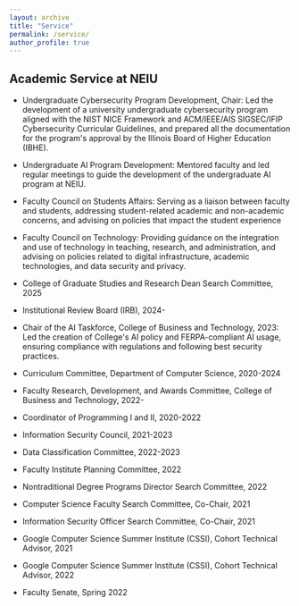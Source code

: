 ```yaml
---
layout: archive
title: "Service"
permalink: /service/
author_profile: true
---
```


**Academic Service at NEIU**
---
- Undergraduate Cybersecurity Program Development, Chair: Led the development of a university undergraduate cybersecurity program aligned with the NIST NICE Framework and ACM/IEEE/AIS SIGSEC/IFIP Cybersecurity Curricular Guidelines, and prepared all the documentation for the program's approval by the Illinois Board of Higher Education (IBHE).
- Undergraduate AI Program Development: Mentored faculty and led regular meetings to guide the development of the undergraduate AI program at NEIU.
- Faculty Council on Students Affairs: Serving as a liaison between faculty and students, addressing student-related academic and non-academic concerns, and advising on policies that impact the student experience
- Faculty Council on Technology: Providing guidance on the integration and use of technology in teaching, research, and administration, and advising on policies related to digital infrastructure, academic technologies, and data security and privacy.
- College of Graduate Studies and Research Dean Search Committee, 2025
- Institutional Review Board (IRB), 2024-
- Chair of the AI Taskforce, College of Business and Technology, 2023: Led the creation of College's AI policy and FERPA-compliant AI usage, ensuring compliance with regulations and following best security practices.
- Curriculum Committee, Department of Computer Science, 2020-2024
- Faculty Research, Development, and Awards Committee, College of Business and Technology, 2022-
- Coordinator of Programming I and II, 2020-2022
- Information Security Council, 2021-2023
- Data Classification Committee, 2022-2023
- Faculty Institute Planning Committee, 2022
- Nontraditional Degree Programs Director Search Committee, 2022
- Computer Science Faculty Search Committee, Co-Chair, 2021
- Information Security Officer Search Committee, Co-Chair, 2021
- Google Computer Science Summer Institute (CSSI), Cohort Technical Advisor, 2021
- Google Computer Science Summer Institute (CSSI), Cohort Technical Advisor, 2022



- Faculty Senate, Spring 2022
 




